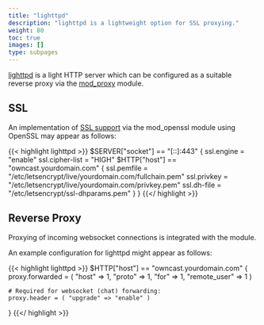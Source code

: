 ```yaml
---
title: "lighttpd"
description: "lighttpd is a lightweight option for SSL proxying."
weight: 80
toc: true
images: []
type: subpages
---
```


[lighttpd](https://www.lighttpd.net/) is a light HTTP server which can be configured as a suitable reverse proxy via the [mod_proxy](https://redmine.lighttpd.net/projects/lighttpd/wiki/Mod_proxy) module.

## SSL

An implementation of [SSL support](https://redmine.lighttpd.net/projects/lighttpd/wiki/Docs_SSL) via the mod_openssl module using OpenSSL may appear as follows:

{{< highlight lighttpd >}}
$SERVER["socket"] == "[::]:443" {
    ssl.engine = "enable"
    ssl.cipher-list = "HIGH"
    $HTTP["host"] == "owncast.yourdomain.com" {
        ssl.pemfile = "/etc/letsencrypt/live/yourdomain.com/fullchain.pem"
        ssl.privkey = "/etc/letsencrypt/live/yourdomain.com/privkey.pem"
        ssl.dh-file = "/etc/letsencrypt/ssl-dhparams.pem"
    }
}
{{</ highlight >}}

## Reverse Proxy
Proxying of incoming websocket connections is integrated with the module.

An example configuration for lighttpd might appear as follows:

{{< highlight lighttpd >}}
$HTTP["host"] == "owncast.yourdomain.com" {
    proxy.forwarded = ( "host" => 1,
                        "proto" => 1,
                        "for" => 1,
                        "remote_user" => 1 )

    # Required for websocket (chat) forwarding:
    proxy.header = ( "upgrade" => "enable" )
}
{{</ highlight >}}


